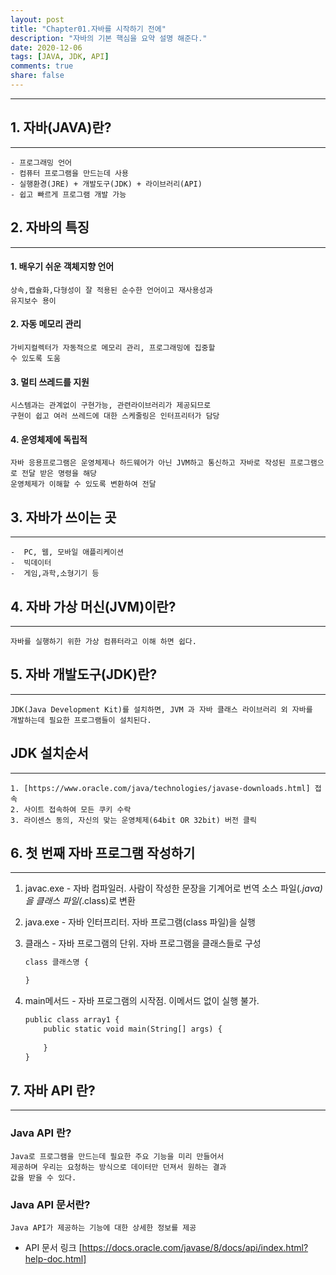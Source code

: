 ```yaml
---
layout: post
title: "Chapter01.자바를 시작하기 전에"
description: "자바의 기본 핵심을 요약 설명 해준다."
date: 2020-12-06
tags: [JAVA, JDK, API]
comments: true
share: false
---
```


---

## 1. 자바(JAVA)란?
--- 

    - 프로그래밍 언어
    - 컴퓨터 프로그램을 만드는데 사용
    - 실행환경(JRE) + 개발도구(JDK) + 라이브러리(API)
    - 쉽고 빠르게 프로그램 개발 가능


## 2. 자바의 특징
--- 

#### 1. 배우기 쉬운 객체지향 언어
    상속,캡슐화,다형성이 잘 적용된 순수한 언어이고 재사용성과 
    유지보수 용이
#### 2. 자동 메모리 관리
    가비지컬렉터가 자동적으로 메모리 관리, 프로그래밍에 집중할
    수 있도록 도움 
#### 3. 멀티 쓰레드를 지원
    시스템과는 관계없이 구현가능, 관련라이브러리가 제공되므로
    구현이 쉽고 여러 쓰레드에 대한 스케줄링은 인터프리터가 담당
#### 4. 운영체제에 독립적
    자바 응용프로그램은 운영체제나 하드웨어가 아닌 JVM하고 통신하고 자바로 작성된 프로그램으로 전달 받은 명령을 해당
    운영체제가 이해할 수 있도록 변환하여 전달


## 3. 자바가 쓰이는 곳
 --- 
    -  PC, 웹, 모바일 애플리케이션
    -  빅데이터
    -  게임,과학,소형기기 등


## 4. 자바 가상 머신(JVM)이란?
--- 
    자바를 실행하기 위한 가상 컴퓨터라고 이해 하면 쉽다.


## 5. 자바 개발도구(JDK)란?
--- 
    JDK(Java Development Kit)를 설치하면, JVM 과 자바 클래스 라이브러리 외 자바를 
    개발하는데 필요한 프로그램들이 설치된다. 


## JDK 설치순서
---
    1. [https://www.oracle.com/java/technologies/javase-downloads.html] 접속
    2. 사이트 접속하여 모든 쿠키 수락
    3. 라이센스 동의, 자신의 맞는 운영체제(64bit OR 32bit) 버전 클릭




## 6. 첫 번째 자바 프로그램 작성하기
--- 
1. javac.exe - 자바 컴파일러. 사람이 작성한 문장을 기계어로 번역 소스 파일(*.java) 을 클래스 파일(*.class)로 변환
2. java.exe - 자바 인터프리터. 자바 프로그램(class 파일)을  실행
3. 클래스 - 자바 프로그램의 단위. 자바 프로그램을 클래스들로 구성
    
    ```css
    class 클래스명 {

    }
    ```
4. main메서드 - 자바 프로그램의 시작점. 이메서드 없이 실행 불가.
    ```css
    public class array1 {
        public static void main(String[] args) {
        
        }
    }
     ```


## 7. 자바 API 란?
--- 
### Java API 란?
    Java로 프로그램을 만드는데 필요한 주요 기능을 미리 만들어서 
    제공하며 우리는 요청하는 방식으로 데이터만 던져서 원하는 결과
    값을 받을 수 있다.


### Java API 문서란?  
    Java API가 제공하는 기능에 대한 상세한 정보를 제공

- API 문서 링크
   [https://docs.oracle.com/javase/8/docs/api/index.html?help-doc.html]
 

